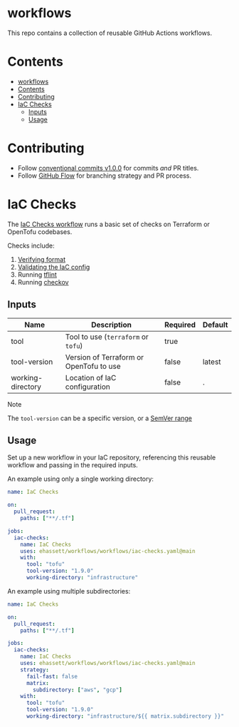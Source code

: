 # workflows

This repo contains a collection of reusable GitHub Actions workflows.

# Contents

- [workflows](#workflows)
- [Contents](#contents)
- [Contributing](#contributing)
- [IaC Checks](#iac-checks)
  - [Inputs](#inputs)
  - [Usage](#usage)

# Contributing

- Follow [conventional commits v1.0.0](https://www.conventionalcommits.org/en/v1.0.0/) for commits _and_ PR titles.
- Follow [GitHub Flow](https://githubflow.github.io) for branching strategy and PR process.

# IaC Checks

The [IaC Checks workflow](./iac-checks.yaml) runs a basic set of checks on Terraform or OpenTofu codebases.

Checks include:

1. [Verifying format](https://opentofu.org/docs/cli/commands/fmt/)
2. [Validating the IaC config](https://opentofu.org/docs/cli/commands/validate/)
3. Running [tflint](https://github.com/terraform-linters/tflint)
4. Running [checkov](https://www.checkov.io)

## Inputs

| Name              | Description                             | Required | Default |
| ----------------- | --------------------------------------- | -------- | ------- |
| tool              | Tool to use (`terraform` or `tofu`)     | true     |         |
| tool-version      | Version of Terraform or OpenTofu to use | false    | latest  |
| working-directory | Location of IaC configuration           | false    | .       |

> [!NOTE]
> The `tool-version` can be a specific version, or a [SemVer range](https://www.npmjs.com/package/semver#ranges)

## Usage

Set up a new workflow in your IaC repository, referencing this reusable workflow and passing in the required inputs.

An example using only a single working directory:

```yaml
name: IaC Checks

on:
  pull_request:
    paths: ["**/.tf"]

jobs:
  iac-checks:
    name: IaC Checks
    uses: ehassett/workflows/workflows/iac-checks.yaml@main
    with:
      tool: "tofu"
      tool-version: "1.9.0"
      working-directory: "infrastructure"
```

An example using multiple subdirectories:

```yaml
name: IaC Checks

on:
  pull_request:
    paths: ["**/.tf"]

jobs:
  iac-checks:
    name: IaC Checks
    uses: ehassett/workflows/workflows/iac-checks.yaml@main
    strategy:
      fail-fast: false
      matrix:
        subdirectory: ["aws", "gcp"]
    with:
      tool: "tofu"
      tool-version: "1.9.0"
      working-directory: "infrastructure/${{ matrix.subdirectory }}"
```
